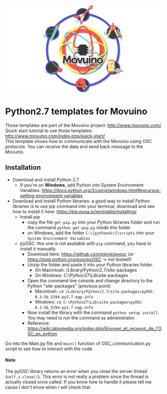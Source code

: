 ![alt tag](https://raw.githubusercontent.com/hssnadr/Movuina_HandsON/master/Media/Home.jpg#center=500px)

# Python2.7 templates for Movuino

Those templates are part of the Movuino project: http://www.movuino.com/  
Quick start tutorial to use those templates: http://www.movuino.com/index.php/quick-start/  
This template shows how to communicate with the Movuino using OSC protocole. You can receive the data and send back message to the Movuino.

## Installation
* Download and install Python 2.7
  * If you're on **Windows**, add Python into System Environment Variables: https://docs.python.org/2/using/windows.html#excursus-setting-environment-variables
* Download and install Python libraries: a good way to install Python libraries is to use pip command into your terminal, download and see how to install it here: https://pip.pypa.io/en/stable/installing/ 
  * Install pip
    * copy the file `get-pip.py` into your Python libraries folder and run the command `python get-pip.py` inside this folder
    * on Windows, add the folder `C:\[pythondir]\scripts` into your `System Environment Variables`
  * pyOSC: this one is not available with `pip` command, you have to install it manually
    * Download here: https://github.com/ptone/pyosc (or https://pypi.python.org/pypi/pyOSC -> not tested!)
    * Unzip the folder and paste it into your Python libraries folder.
      * On Macintosh: /Library/Python/2.7/site-packages
      * On Windows: C:\Python27\Lib\site-packages
    * Open the command line console and change directory to the Python "site-packages" (previous point)
      * Macintosh: `cd /Library/Python/2.7/site-packages/pyOSC-0.3.5b_5294-py2.7.egg-info`
      * Windows: `cd C:\Python27\Lib\site-packages\pyOSC-0.3.5b_5294-py2.7.egg-info`
    * Now install the library with the command `python setup install`. You may need to run the command as administrator.
    * Reference: https://wiki.labomedia.org/index.php/Envoyer_et_recevoir_de_l'OSC_en_python
    
Go into the Main.py file and `main()` function of OSC_communication.py script to see how to interact with the code.  

#### Note
The pyOSC library returns an error when you close the server thread (`self.s.close()`). This error is not really a problem since the thread is actually closed once called. If you know how to handle it please tell me cause I don't know when I will check that.
